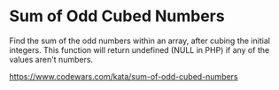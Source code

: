 # Sum of Odd Cubed Numbers

Find the sum of the odd numbers within an array, after cubing the initial integers. This function will return undefined (NULL in PHP) if any of the values aren't numbers.

https://www.codewars.com/kata/sum-of-odd-cubed-numbers